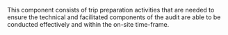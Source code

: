 This component consists of trip preparation activities that are needed to ensure the technical and facilitated components of the audit are able to be conducted effectively and within the on-site time-frame.
